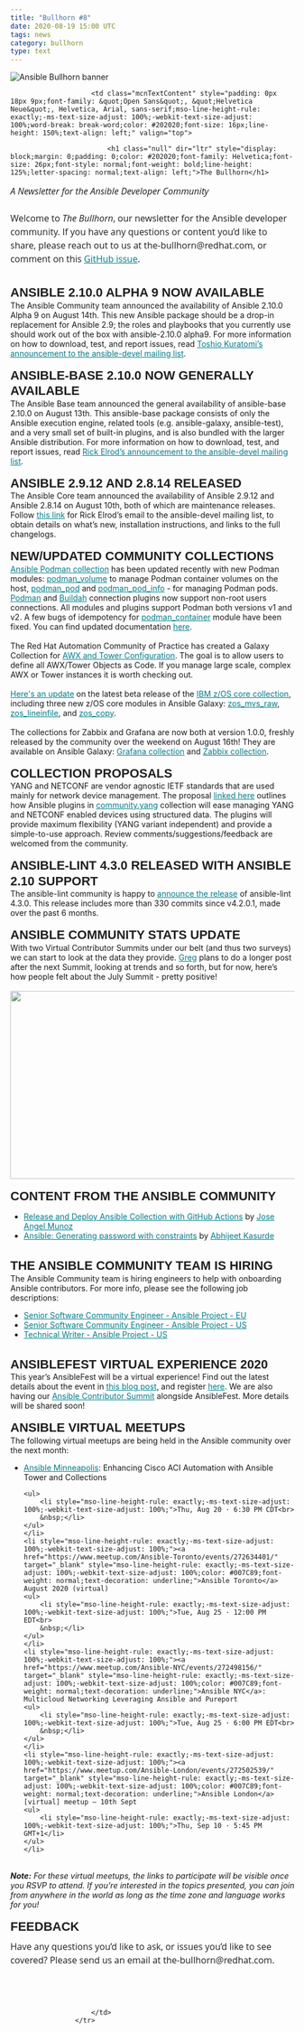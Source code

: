 ```yaml
---
title: "Bullhorn #8"
date: 2020-08-19 15:00 UTC
tags: news
category: bullhorn
type: text
---
```


![Ansible Bullhorn banner](/images/bullhorn-banner-mango.png)

<tr>
                        
                        <td class="mcnTextContent" style="padding: 0px 18px 9px;font-family: &quot;Open Sans&quot;, &quot;Helvetica Neue&quot;, Helvetica, Arial, sans-serif;mso-line-height-rule: exactly;-ms-text-size-adjust: 100%;-webkit-text-size-adjust: 100%;word-break: break-word;color: #202020;font-size: 16px;line-height: 150%;text-align: left;" valign="top">
                        
                            <h1 class="null" dir="ltr" style="display: block;margin: 0;padding: 0;color: #202020;font-family: Helvetica;font-size: 26px;font-style: normal;font-weight: bold;line-height: 125%;letter-spacing: normal;text-align: left;">The Bullhorn</h1>

<p dir="ltr" style="font-family: &quot;Open Sans&quot;, &quot;Helvetica Neue&quot;, Helvetica, Arial, sans-serif;margin: 10px 0;padding: 0;mso-line-height-rule: exactly;-ms-text-size-adjust: 100%;-webkit-text-size-adjust: 100%;color: #202020;font-size: 16px;line-height: 150%;text-align: left;"><em>A Newsletter for the Ansible Developer Community</em><br>
<br>
Welcome to <em>The Bullhorn</em>, our newsletter for the Ansible developer community. If you have any questions or content you’d like to share, please reach out to us at the-bullhorn@redhat.com, or comment on this <a href="https://github.com/ansible/community/issues/546" target="_blank" style="mso-line-height-rule: exactly;-ms-text-size-adjust: 100%;-webkit-text-size-adjust: 100%;color: #007C89;font-weight: normal;text-decoration: underline;">GitHub issue</a>.<br>
&nbsp;</p>

<h2 class="null" dir="ltr" style="display: block;margin: 0;padding: 0;color: #202020;font-family: Helvetica;font-size: 22px;font-style: normal;font-weight: bold;line-height: 125%;letter-spacing: normal;text-align: left;">ANSIBLE 2.10.0 ALPHA 9&nbsp;NOW AVAILABLE</h2>
The Ansible Community team announced the availability of Ansible 2.10.0 Alpha 9 on August 14th. This new Ansible package should be a drop-in replacement for Ansible 2.9; the roles and playbooks that you currently use should work out of the box with ansible-2.10.0 alpha9. For more information on how to download, test, and report issues, read <a href="https://groups.google.com/forum/#!topic/ansible-devel/iZRpeNl0JNQ" target="_blank" style="mso-line-height-rule: exactly;-ms-text-size-adjust: 100%;-webkit-text-size-adjust: 100%;color: #007C89;font-weight: normal;text-decoration: underline;">Toshio Kuratomi’s announcement to the ansible-devel mailing list</a>.<br>
&nbsp;
<h2 class="null" style="display: block;margin: 0;padding: 0;color: #202020;font-family: Helvetica;font-size: 22px;font-style: normal;font-weight: bold;line-height: 125%;letter-spacing: normal;text-align: left;">ANSIBLE-BASE 2.10.0 NOW GENERALLY AVAILABLE</h2>
The Ansible Base team announced the general availability of ansible-base 2.10.0 on August 13th. This ansible-base package consists of only the Ansible execution engine, related tools (e.g. ansible-galaxy, ansible-test), and a very small set of built-in plugins, and is also bundled with the larger Ansible distribution. For more information on how to download, test, and report issues, read <a href="https://groups.google.com/forum/#!topic/ansible-devel/T6sZnzAPDZA" target="_blank" style="mso-line-height-rule: exactly;-ms-text-size-adjust: 100%;-webkit-text-size-adjust: 100%;color: #007C89;font-weight: normal;text-decoration: underline;">Rick Elrod’s announcement to the ansible-devel mailing list</a>.<br>
&nbsp;
<h2 class="null" style="display: block;margin: 0;padding: 0;color: #202020;font-family: Helvetica;font-size: 22px;font-style: normal;font-weight: bold;line-height: 125%;letter-spacing: normal;text-align: left;">ANSIBLE 2.9.12 AND 2.8.14 RELEASED</h2>
The Ansible Core team announced the availability of Ansible 2.9.12 and Ansible 2.8.14 on August 10th, both of which are maintenance releases. Follow <a href="https://groups.google.com/forum/#!topic/ansible-devel/YWwDsuo1Vs4" target="_blank" style="mso-line-height-rule: exactly;-ms-text-size-adjust: 100%;-webkit-text-size-adjust: 100%;color: #007C89;font-weight: normal;text-decoration: underline;">this link</a> for Rick Elrod’s email to the ansible-devel mailing list, to obtain details on what’s new, installation instructions, and links to the full changelogs.<br>
&nbsp;
<h2 class="mc-toc-title" style="display: block;margin: 0;padding: 0;color: #202020;font-family: Helvetica;font-size: 22px;font-style: normal;font-weight: bold;line-height: 125%;letter-spacing: normal;text-align: left;">NEW/UPDATED COMMUNITY COLLECTIONS</h2>
<a href="https://github.com/containers/ansible-podman-collections" target="_blank" style="mso-line-height-rule: exactly;-ms-text-size-adjust: 100%;-webkit-text-size-adjust: 100%;color: #007C89;font-weight: normal;text-decoration: underline;">Ansible Podman collection</a> has been updated recently with new Podman modules: <a href="https://github.com/containers/ansible-podman-collections/blob/master/plugins/modules/podman_volume.py" target="_blank" style="mso-line-height-rule: exactly;-ms-text-size-adjust: 100%;-webkit-text-size-adjust: 100%;color: #007C89;font-weight: normal;text-decoration: underline;">podman_volume</a> to manage Podman container volumes on the host, <a href="https://github.com/containers/ansible-podman-collections/blob/master/plugins/modules/podman_pod.py" target="_blank" style="mso-line-height-rule: exactly;-ms-text-size-adjust: 100%;-webkit-text-size-adjust: 100%;color: #007C89;font-weight: normal;text-decoration: underline;">podman_pod</a> and <a href="https://github.com/containers/ansible-podman-collections/blob/master/plugins/modules/podman_pod_info.py" target="_blank" style="mso-line-height-rule: exactly;-ms-text-size-adjust: 100%;-webkit-text-size-adjust: 100%;color: #007C89;font-weight: normal;text-decoration: underline;">podman_pod_info</a> - for managing Podman pods. <a href="https://github.com/containers/ansible-podman-collections/blob/master/plugins/connection/podman.py" target="_blank" style="mso-line-height-rule: exactly;-ms-text-size-adjust: 100%;-webkit-text-size-adjust: 100%;color: #007C89;font-weight: normal;text-decoration: underline;">Podman</a> and <a href="https://github.com/containers/ansible-podman-collections/blob/master/plugins/connection/buildah.py" target="_blank" style="mso-line-height-rule: exactly;-ms-text-size-adjust: 100%;-webkit-text-size-adjust: 100%;color: #007C89;font-weight: normal;text-decoration: underline;">Buildah</a> connection plugins now support non-root users connections. All modules and plugins support Podman both versions v1 and v2. A few bugs of idempotency for <a href="https://github.com/containers/ansible-podman-collections/blob/master/plugins/modules/podman_container.py" target="_blank" style="mso-line-height-rule: exactly;-ms-text-size-adjust: 100%;-webkit-text-size-adjust: 100%;color: #007C89;font-weight: normal;text-decoration: underline;">podman_container</a> module have been fixed. You can find updated documentation <a href="https://docs.ansible.com/ansible/2.10/collections/containers/podman/index.html#plugins-in-containers-podman" target="_blank" style="mso-line-height-rule: exactly;-ms-text-size-adjust: 100%;-webkit-text-size-adjust: 100%;color: #007C89;font-weight: normal;text-decoration: underline;">here</a>.<br>
<br>
The Red Hat Automation Community of Practice has created a Galaxy Collection for <a href="https://galaxy.ansible.com/redhat_cop/tower_configuration" target="_blank" style="mso-line-height-rule: exactly;-ms-text-size-adjust: 100%;-webkit-text-size-adjust: 100%;color: #007C89;font-weight: normal;text-decoration: underline;">AWX and Tower Configuration</a>. The goal is to allow users to define all AWX/Tower Objects as Code. If you manage large scale, complex AWX or Tower instances it is worth checking out.<br>
<br>
<a href="https://community.ibm.com/community/user/ibmz-and-linuxone/blogs/eric-su1/2020/08/07/ibm-zos-core-collection-v1-2-0-beta1-release" target="_blank" style="mso-line-height-rule: exactly;-ms-text-size-adjust: 100%;-webkit-text-size-adjust: 100%;color: #007C89;font-weight: normal;text-decoration: underline;">Here's an update</a> on the latest beta release of the <a href="https://galaxy.ansible.com/ibm/ibm_zos_core" target="_blank" style="mso-line-height-rule: exactly;-ms-text-size-adjust: 100%;-webkit-text-size-adjust: 100%;color: #007C89;font-weight: normal;text-decoration: underline;">IBM z/OS core collection</a>, including three new z/OS core modules in Ansible Galaxy: <a href="https://ansible-collections.github.io/ibm_zos_core/modules/zos_mvs_raw.html" target="_blank" style="mso-line-height-rule: exactly;-ms-text-size-adjust: 100%;-webkit-text-size-adjust: 100%;color: #007C89;font-weight: normal;text-decoration: underline;">zos_mvs_raw</a>, <a href="https://ansible-collections.github.io/ibm_zos_core/modules/zos_lineinfile.html" target="_blank" style="mso-line-height-rule: exactly;-ms-text-size-adjust: 100%;-webkit-text-size-adjust: 100%;color: #007C89;font-weight: normal;text-decoration: underline;">zos_lineinfile</a>, and <a href="https://ansible-collections.github.io/ibm_zos_core/modules/zos_copy.html" target="_blank" style="mso-line-height-rule: exactly;-ms-text-size-adjust: 100%;-webkit-text-size-adjust: 100%;color: #007C89;font-weight: normal;text-decoration: underline;">zos_copy</a>.<br>
<br>
The collections for Zabbix and Grafana are now both&nbsp;at version 1.0.0, freshly released by the community over the weekend on August 16th! They are available on Ansible Galaxy: <a href="https://galaxy.ansible.com/community/grafana" target="_blank" style="mso-line-height-rule: exactly;-ms-text-size-adjust: 100%;-webkit-text-size-adjust: 100%;color: #007C89;font-weight: normal;text-decoration: underline;">Grafana collection</a> and <a href="https://galaxy.ansible.com/community/zabbix" target="_blank" style="mso-line-height-rule: exactly;-ms-text-size-adjust: 100%;-webkit-text-size-adjust: 100%;color: #007C89;font-weight: normal;text-decoration: underline;">Zabbix collection</a>.<br>
&nbsp;
<h2 class="null" style="display: block;margin: 0;padding: 0;color: #202020;font-family: Helvetica;font-size: 22px;font-style: normal;font-weight: bold;line-height: 125%;letter-spacing: normal;text-align: left;">COLLECTION PROPOSALS</h2>
YANG and NETCONF are vendor agnostic IETF standards that are used mainly for network device management. The proposal <a href="https://github.com/ansible-collections/community.yang/issues/3" target="_blank" style="mso-line-height-rule: exactly;-ms-text-size-adjust: 100%;-webkit-text-size-adjust: 100%;color: #007C89;font-weight: normal;text-decoration: underline;">linked here</a> outlines how Ansible plugins in <a href="https://github.com/ansible-collections/community.yang" target="_blank" style="mso-line-height-rule: exactly;-ms-text-size-adjust: 100%;-webkit-text-size-adjust: 100%;color: #007C89;font-weight: normal;text-decoration: underline;">community.yang</a>&nbsp;collection will ease managing YANG and NETCONF enabled devices using structured data. The plugins will provide maximum flexibility (YANG variant independent) and provide a simple-to-use approach. Review comments/suggestions/feedback are welcomed from the community.<br>
&nbsp;
<h2 class="mc-toc-title" style="display: block;margin: 0;padding: 0;color: #202020;font-family: Helvetica;font-size: 22px;font-style: normal;font-weight: bold;line-height: 125%;letter-spacing: normal;text-align: left;">ANSIBLE-LINT 4.3.0 RELEASED WITH ANSIBLE 2.10 SUPPORT</h2>
The ansible-lint community is happy to <a href="https://www.reddit.com/r/ansible/comments/ibzaw7/ansiblelint_430_was_released_with_ansible_210/" target="_blank" style="mso-line-height-rule: exactly;-ms-text-size-adjust: 100%;-webkit-text-size-adjust: 100%;color: #007C89;font-weight: normal;text-decoration: underline;">announce the release</a> of ansible-lint 4.3.0. This release includes more than 330 commits since v4.2.0.1, made over the past 6 months.<br>
&nbsp;
<h2 class="null" style="display: block;margin: 0;padding: 0;color: #202020;font-family: Helvetica;font-size: 22px;font-style: normal;font-weight: bold;line-height: 125%;letter-spacing: normal;text-align: left;">ANSIBLE COMMUNITY STATS UPDATE</h2>
With two Virtual Contributor Summits under our belt (and thus two surveys) we can start to look at the data they provide. <a href="https://twitter.com/Gwmngilfen" target="_blank" style="mso-line-height-rule: exactly;-ms-text-size-adjust: 100%;-webkit-text-size-adjust: 100%;color: #007C89;font-weight: normal;text-decoration: underline;">Greg</a> plans to do a longer post after the next Summit, looking at trends and so forth, but for now, here’s how people felt about the July Summit - pretty positive!<br>
<br>
<a href="https://mcusercontent.com/56d874e027110e35dea0e03c1/images/e5c10386-1f0d-4c4c-ba34-d651c4e42359.png" target="_blank" style="mso-line-height-rule: exactly;-ms-text-size-adjust: 100%;-webkit-text-size-adjust: 100%;color: #007C89;font-weight: normal;text-decoration: underline;"><img data-file-id="5382545" src="https://mcusercontent.com/56d874e027110e35dea0e03c1/images/e5c10386-1f0d-4c4c-ba34-d651c4e42359.png" style="border: 0px initial;width: 600px;height: 333px;margin: 0px;outline: none;text-decoration: none;-ms-interpolation-mode: bicubic;" width="600" height="333"></a><br>
&nbsp;
<h2 class="null" style="display: block;margin: 0;padding: 0;color: #202020;font-family: Helvetica;font-size: 22px;font-style: normal;font-weight: bold;line-height: 125%;letter-spacing: normal;text-align: left;">CONTENT FROM THE ANSIBLE COMMUNITY</h2>

<ul>
	<li style="mso-line-height-rule: exactly;-ms-text-size-adjust: 100%;-webkit-text-size-adjust: 100%;"><a href="https://dev.to/imjoseangel/release-and-deploy-ansible-collection-with-github-actions-4a62" target="_blank" style="mso-line-height-rule: exactly;-ms-text-size-adjust: 100%;-webkit-text-size-adjust: 100%;color: #007C89;font-weight: normal;text-decoration: underline;">Release and Deploy Ansible Collection with GitHub Actions</a> by <a href="https://dev.to/imjoseangel" target="_blank" style="mso-line-height-rule: exactly;-ms-text-size-adjust: 100%;-webkit-text-size-adjust: 100%;color: #007C89;font-weight: normal;text-decoration: underline;">Jose Angel Munoz</a></li>
	<li style="mso-line-height-rule: exactly;-ms-text-size-adjust: 100%;-webkit-text-size-adjust: 100%;"><a href="https://medium.com/@AbhijeetKasurde/ansible-generating-password-with-constraints-f475bb77d023" target="_blank" style="mso-line-height-rule: exactly;-ms-text-size-adjust: 100%;-webkit-text-size-adjust: 100%;color: #007C89;font-weight: normal;text-decoration: underline;">Ansible: Generating password with constraints</a> by <a href="https://akasurde.github.io/" target="_blank" style="mso-line-height-rule: exactly;-ms-text-size-adjust: 100%;-webkit-text-size-adjust: 100%;color: #007C89;font-weight: normal;text-decoration: underline;">Abhijeet Kasurde</a></li>
</ul>
&nbsp;

<h2 class="null" style="display: block;margin: 0;padding: 0;color: #202020;font-family: Helvetica;font-size: 22px;font-style: normal;font-weight: bold;line-height: 125%;letter-spacing: normal;text-align: left;">THE ANSIBLE COMMUNITY TEAM IS HIRING</h2>
The Ansible Community team is hiring engineers to help with onboarding Ansible contributors. For more info, please see the following job descriptions:

<ul>
	<li style="mso-line-height-rule: exactly;-ms-text-size-adjust: 100%;-webkit-text-size-adjust: 100%;"><a href="https://global-redhat.icims.com/jobs/80815/senior-software-community-engineer---ansible-project/job?hub=7" target="_blank" style="mso-line-height-rule: exactly;-ms-text-size-adjust: 100%;-webkit-text-size-adjust: 100%;color: #007C89;font-weight: normal;text-decoration: underline;">Senior Software Community Engineer - Ansible Project - EU</a></li>
	<li style="mso-line-height-rule: exactly;-ms-text-size-adjust: 100%;-webkit-text-size-adjust: 100%;"><a href="https://us-redhat.icims.com/jobs/80814/senior-software-community-engineer---ansible-project/job?hub=7" target="_blank" style="mso-line-height-rule: exactly;-ms-text-size-adjust: 100%;-webkit-text-size-adjust: 100%;color: #007C89;font-weight: normal;text-decoration: underline;">Senior Software Community Engineer - Ansible Project - US</a></li>
	<li style="mso-line-height-rule: exactly;-ms-text-size-adjust: 100%;-webkit-text-size-adjust: 100%;"><a href="https://us-redhat.icims.com/jobs/77049/technical-writer/job?hub=7" target="_blank" style="mso-line-height-rule: exactly;-ms-text-size-adjust: 100%;-webkit-text-size-adjust: 100%;color: #007C89;font-weight: normal;text-decoration: underline;">Technical Writer - Ansible Project - US</a></li>
</ul>
&nbsp;

<h2 class="mc-toc-title" style="display: block;margin: 0;padding: 0;color: #202020;font-family: Helvetica;font-size: 22px;font-style: normal;font-weight: bold;line-height: 125%;letter-spacing: normal;text-align: left;">ANSIBLEFEST VIRTUAL EXPERIENCE 2020</h2>
This year’s AnsibleFest will be a virtual experience! Find out the latest details about the event in <a href="https://www.ansible.com/blog/ansiblefest-2020-the-biggest-ansiblefest-ever" target="_blank" style="mso-line-height-rule: exactly;-ms-text-size-adjust: 100%;-webkit-text-size-adjust: 100%;color: #007C89;font-weight: normal;text-decoration: underline;">this blog post</a>, and register <a href="https://www.ansible.com/ansiblefest" target="_blank" style="mso-line-height-rule: exactly;-ms-text-size-adjust: 100%;-webkit-text-size-adjust: 100%;color: #007C89;font-weight: normal;text-decoration: underline;">here</a>. We are also having our <a href="https://github.com/ansible/community/wiki/Contributor-Summit" target="_blank" style="mso-line-height-rule: exactly;-ms-text-size-adjust: 100%;-webkit-text-size-adjust: 100%;color: #007C89;font-weight: normal;text-decoration: underline;">Ansible Contributor Summit</a> alongside AnsibleFest. More details will be shared soon!<br>
&nbsp;
<h2 class="null" style="display: block;margin: 0;padding: 0;color: #202020;font-family: Helvetica;font-size: 22px;font-style: normal;font-weight: bold;line-height: 125%;letter-spacing: normal;text-align: left;">ANSIBLE VIRTUAL MEETUPS</h2>
The following virtual meetups are being held in the Ansible community over the next month:

<ul>
	<li style="mso-line-height-rule: exactly;-ms-text-size-adjust: 100%;-webkit-text-size-adjust: 100%;"><a href="https://www.meetup.com/Ansible-Minneapolis/events/sbqkgrybclbbc/" target="_blank" style="mso-line-height-rule: exactly;-ms-text-size-adjust: 100%;-webkit-text-size-adjust: 100%;color: #007C89;font-weight: normal;text-decoration: underline;">Ansible Minneapolis</a>: Enhancing Cisco ACI Automation with Ansible Tower and Collections

	<ul>
		<li style="mso-line-height-rule: exactly;-ms-text-size-adjust: 100%;-webkit-text-size-adjust: 100%;">Thu, Aug 20 · 6:30 PM CDT<br>
		&nbsp;</li>
	</ul>
	</li>
	<li style="mso-line-height-rule: exactly;-ms-text-size-adjust: 100%;-webkit-text-size-adjust: 100%;"><a href="https://www.meetup.com/Ansible-Toronto/events/272634401/" target="_blank" style="mso-line-height-rule: exactly;-ms-text-size-adjust: 100%;-webkit-text-size-adjust: 100%;color: #007C89;font-weight: normal;text-decoration: underline;">Ansible Toronto</a> August 2020 (virtual)
	<ul>
		<li style="mso-line-height-rule: exactly;-ms-text-size-adjust: 100%;-webkit-text-size-adjust: 100%;">Tue, Aug 25 · 12:00 PM EDT<br>
		&nbsp;</li>
	</ul>
	</li>
	<li style="mso-line-height-rule: exactly;-ms-text-size-adjust: 100%;-webkit-text-size-adjust: 100%;"><a href="https://www.meetup.com/Ansible-NYC/events/272498156/" target="_blank" style="mso-line-height-rule: exactly;-ms-text-size-adjust: 100%;-webkit-text-size-adjust: 100%;color: #007C89;font-weight: normal;text-decoration: underline;">Ansible NYC</a>: Multicloud Networking Leveraging Ansible and Pureport
	<ul>
		<li style="mso-line-height-rule: exactly;-ms-text-size-adjust: 100%;-webkit-text-size-adjust: 100%;">Tue, Aug 25 · 6:00 PM EDT<br>
		&nbsp;</li>
	</ul>
	</li>
	<li style="mso-line-height-rule: exactly;-ms-text-size-adjust: 100%;-webkit-text-size-adjust: 100%;"><a href="https://www.meetup.com/Ansible-London/events/272502539/" target="_blank" style="mso-line-height-rule: exactly;-ms-text-size-adjust: 100%;-webkit-text-size-adjust: 100%;color: #007C89;font-weight: normal;text-decoration: underline;">Ansible London</a> [virtual] meetup – 10th Sept
	<ul>
		<li style="mso-line-height-rule: exactly;-ms-text-size-adjust: 100%;-webkit-text-size-adjust: 100%;">Thu, Sep 10 · 5:45 PM GMT+1</li>
	</ul>
	</li>
</ul>
&nbsp;<br>
<em><strong>Note:</strong> For these virtual meetups, the links to participate will be visible once you RSVP to attend. If you’re interested in the topics presented, you can join from anywhere in the world as long as the time zone and language works for you!</em><br>
&nbsp;
<h2 class="null" dir="ltr" style="display: block;margin: 0;padding: 0;color: #202020;font-family: Helvetica;font-size: 22px;font-style: normal;font-weight: bold;line-height: 125%;letter-spacing: normal;text-align: left;">FEEDBACK</h2>

<p dir="ltr" style="font-family: &quot;Open Sans&quot;, &quot;Helvetica Neue&quot;, Helvetica, Arial, sans-serif;margin: 10px 0;padding: 0;mso-line-height-rule: exactly;-ms-text-size-adjust: 100%;-webkit-text-size-adjust: 100%;color: #202020;font-size: 16px;line-height: 150%;text-align: left;">Have any questions you’d like to ask, or issues you’d like to see covered? Please send us an email at&nbsp;the-bullhorn@redhat.com.</p>
&nbsp;

<h1 class="null" dir="ltr" style="display: block;margin: 0;padding: 0;color: #202020;font-family: Helvetica;font-size: 26px;font-style: normal;font-weight: bold;line-height: 125%;letter-spacing: normal;text-align: left;">&nbsp;</h1>

                        </td>
                    </tr>
                
